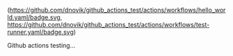 (https://github.com/dnovik/github_actions_test/actions/workflows/hello_world.yaml/badge.svg, https://github.com/dnovik/github_actions_test/actions/workflows/test-runner.yaml/badge.svg)


Github actions testing...
